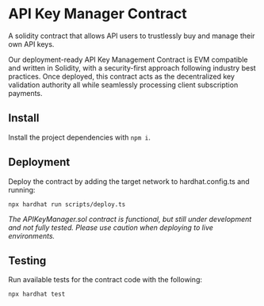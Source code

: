 # API Key Manager Contract

A solidity contract that allows API users to trustlessly buy and manage their own API keys.

Our deployment-ready API Key Management Contract is EVM compatible and written in Solidity, with a security-first approach following industry best practices. Once deployed, this contract acts as the decentralized key validation authority all while seamlessly processing client subscription payments.

## Install

Install the project dependencies with `npm i`.

## Deployment

Deploy the contract by adding the target network to hardhat.config.ts and running:
```
npx hardhat run scripts/deploy.ts
```

*The APIKeyManager.sol contract is functional, but still under development and not fully tested. Please use caution when deploying to live environments.*

## Testing

Run available tests for the contract code with the following:
```
npx hardhat test
```
